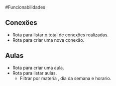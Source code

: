 #Funcionabilidades

## Conexöes

- Rota para listar o total de conexöes realizadas.
- Rota para criar uma nova conexäo.

## Aulas

- Rota para criar uma aula.
- Rota para listar aulas.
    - Filtrar por materia , dia da semana e horario.

